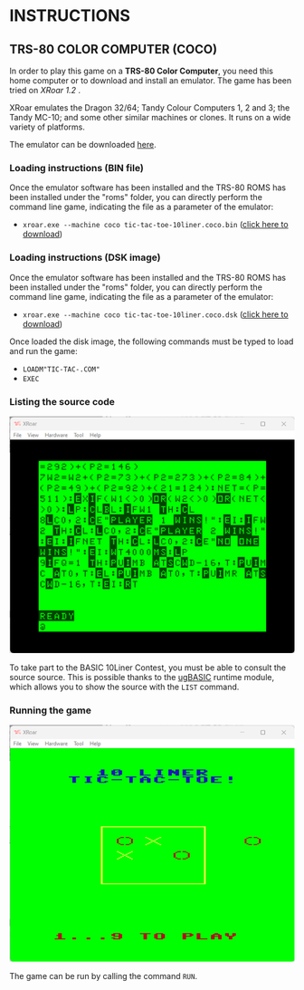 # INSTRUCTIONS

## TRS-80 COLOR COMPUTER (COCO)

In order to play this game on a **TRS-80 Color Computer**, you need this home computer or to download and install an emulator. The game has been tried on *XRoar 1.2* .

XRoar emulates the Dragon 32/64; Tandy Colour Computers 1, 2 and 3; the Tandy MC-10; and some other similar machines or clones. It runs on a wide variety of platforms.

The emulator can be downloaded [here](https://www.6809.org.uk/xroar/).

### Loading instructions (BIN file)

Once the emulator software has been installed and the TRS-80 ROMS has been installed under the "roms" folder, you can directly perform the command line game, indicating the file as a parameter of the emulator:
 - <code>xroar.exe --machine coco tic-tac-toe-10liner.coco.bin</code> ([click here to download](../bin/tic-tac-toe-10liner.coco.bin))
 
### Loading instructions (DSK image)

Once the emulator software has been installed and the TRS-80 ROMS has been installed under the "roms" folder, you can directly perform the command line game, indicating the file as a parameter of the emulator:
 - <code>xroar.exe --machine coco tic-tac-toe-10liner.coco.dsk</code>  ([click here to download](../bin/tic-tac-toe-10liner.coco.dsk))

Once loaded the disk image, the following commands must be typed to load and run the game:
 - <code>LOADM"TIC-TAC-.COM"</code>
 - <code>EXEC</code>

### Listing the source code

![example of source listing](../pictures/coco-listing.png)

To take part to the BASIC 10Liner Contest, you must be able to consult the source source. This is possible thanks to the [ugBASIC](https://ugbasic.iwashere.eu) runtime module, which allows you to show the source with the `LIST` command.

### Running the game

![example of running](../pictures/coco-game.png)

The game can be run by calling the command `RUN`.
